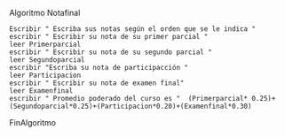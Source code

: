 Algoritmo Notafinal
	
	Escribir " Escriba sus notas según el orden que se le indica "
	escribir " Escribir su nota de su primer parcial "
	leer Primerparcial
	escribir " Escribir su nota de su segundo parcial "
	leer Segundoparcial
	escribir "Escriba su nota de participacción "
	leer Participacion
	escribir " Escribir su nota de examen final"
	leer Examenfinal
	escribir " Promedio poderado del curso es "  (Primerparcial* 0.25)+(Segundoparcial*0.25)+(Participacion*0.20)+(Examenfinal*0.30)
	
FinAlgoritmo
